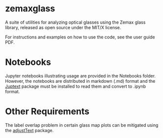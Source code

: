 zemaxglass
==========

A suite of utilities for analyzing optical glasses using the Zemax glass library, released as open source under the MIT/X license.

For instructions and examples on how to use the code, see the user guide PDF.

Notebooks
=========
Jupyter notebooks illustrating usage are provided in the Notebooks folder. However, the notebooks are distributed in markdown (.md) format and the [Juptext](https://jupytext.readthedocs.io/en/latest/install.html) package must be installed to read them and convert to .ipynb format.

Other Requirements
==================
The label overlap problem in certain glass map plots can be mitigated using the [adjustText](https://github.com/Phlya/adjustText) package.



